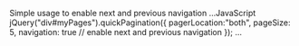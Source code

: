 Simple usage to enable next and previous navigation
...JavaScript
jQuery("div#myPages").quickPagination({
		pagerLocation:"both",
		pageSize: 5,
		navigation: true // enable next and previous navigation
});
...
						
